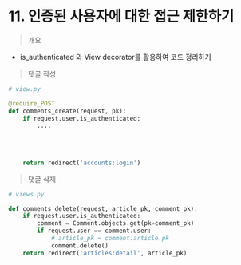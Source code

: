 # 11. 인증된 사용자에 대한 접근 제한하기

> 개요

- is_authenticated 와 View decorator를 활용하여 코드 정리하기



> 댓글 작성

```python
# view.py

@require_POST
def comments_create(request, pk):
    if request.user.is_authenticated:
        ....
        
        
        
        
    return redirect('accounts:login')
```



> 댓글 삭제

```python
# views.py

def comments_delete(request, article_pk, comment_pk):
    if request.user.is_authenticated:
        comment = Comment.objects.get(pk=comment_pk)
        if request.user == comment.user:
            # article_pk = comment.article.pk
            comment.delete()
    return redirect('articles:detail', article_pk)
```

